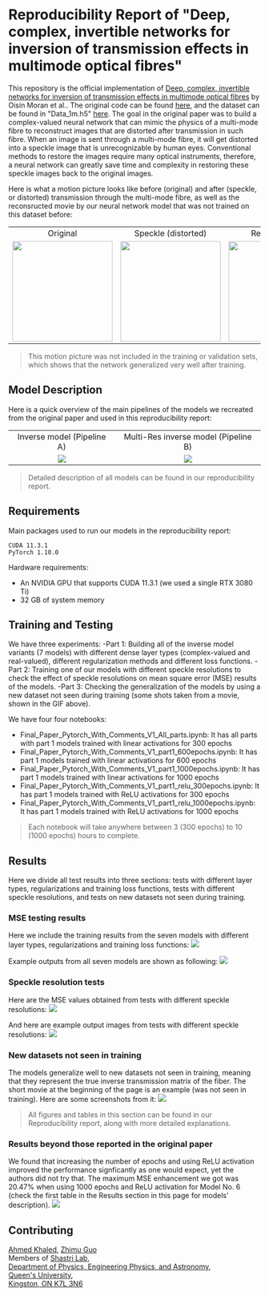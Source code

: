 # Reproducibility Report of "Deep, complex, invertible networks for inversion of transmission effects in multimode optical fibres"

This repository is the official implementation of [Deep, complex, invertible networks for inversion of transmission effects in multimode optical fibres](https://papers.nips.cc/paper/2018/hash/148510031349642de5ca0c544f31b2ef-Abstract.html) by Oisín Moran et al.. The original code can be found <a href="https://github.com/rodms/opticalfibreml" target="_blank">here</a>, and the dataset can be found in "Data_1m.h5" <a href="https://www.dropbox.com/sh/dulp8zag0v914bm/AAB0piQu2HZlblCQayNuptkCa?dl=0" target="_blank">here</a>. The goal in the original paper was to build a complex-valued neural network that can mimic the physics of a multi-mode fibre to reconstruct images that are distorted after transmission in such fibre. When an image is sent through a multi-mode fibre, it will get distorted into a speckle image that is unrecognizable by human eyes. Conventional methods to restore the images require many optical instruments, therefore, a neural network can greatly save time and complexity in restoring these speckle images back to the original images.

Here is what a motion picture looks like before (original) and after (speckle, or distorted) transmission through the multi-mode fibre, as well as the reconsructed movie by our neural network model that was not trained on this dataset before:

<table>
<tr>
  <td align="center">Original</td>
  <td align="center">Speckle (distorted)</td>
  <td align="center">Reconstructed</td>
</tr>
  <tr>
    <td align="center"><img src=/Reproducibility_report/gifs/orig_punc.gif width="200" height="200"></td>
    <td align="center"><img src=/Reproducibility_report/gifs/1m_112x112_punc_speckles.gif width="200" height="200"></td>
    <td align="center"><img src=/Reproducibility_report/gifs/punc_Complex_L2_reg_epoch_300_lamb_0.03.gif width="200" height="200"></td>
  </tr>
</table>

>This motion picture was not included in the training or validation sets, which shows that the network generalized very well after training.

## Model Description

Here is a quick overview of the main pipelines of the models we recreated from the original paper and used in this reproducibility report:

<table>
<tr>
  <td align="center">Inverse model (Pipeline A)</td>
  <td align="center">Multi-Res inverse model (Pipeline B)</td>
</tr>
  <tr>
    <td align="center"><img src=/Reproducibility_report/figures/Inverse_model_updated.PNG></td>
    <td align="center"><img src=/Reproducibility_report/figures/multi-res.PNG></td>
  </tr>
</table>

> Detailed description of all models can be found in our reproducibility report.

## Requirements

Main packages used to run our models in the reproducibility report:

```
CUDA 11.3.1
PyTorch 1.10.0
```
Hardware requirements:

<ul>
  <li>An NVIDIA GPU that supports CUDA 11.3.1 (we used a single RTX 3080 Ti)</li>
  <li>32 GB of system memory</li>
</ul>

## Training and Testing

We have three experiments:
-Part 1: Building all of the inverse model variants (7 models) with different dense layer types (complex-valued and real-valued), different regularization methods and different loss functions. 
-Part 2: Training one of our models with different speckle resolutions to check the effect of speckle resolutions on mean square error (MSE) results of the models.
-Part 3: Checking the generalization of the models by using a new dataset not seen during training (some shots taken from a movie, shown in the GIF above).

We have four four notebooks:
<ul>
  <li>Final_Paper_Pytorch_With_Comments_V1_All_parts.ipynb: It has all parts with part 1 models trained with linear activations for 300 epochs</li>
  <li>Final_Paper_Pytorch_With_Comments_V1_part1_600epochs.ipynb: It has part 1 models trained with linear activations for 600 epochs</li>
  <li>Final_Paper_Pytorch_With_Comments_V1_part1_1000epochs.ipynb: It has part 1 models trained with linear activations for 1000 epochs</li>
  <li>Final_Paper_Pytorch_With_Comments_V1_part1_relu_300epochs.ipynb: It has part 1 models trained with ReLU activations for 300 epochs</li>
  <li>Final_Paper_Pytorch_With_Comments_V1_part1_relu_1000epochs.ipynb: It has part 1 models trained with ReLU activations for 1000 epochs</li>  
</ul>

>Each notebook will take anywhere between 3 (300 epochs) to 10 (1000 epochs) hours to complete.

## Results

Here we divide all test results into three sections: tests with different layer types, regularizations and training loss functions, tests with different speckle resolutions, and tests on new datasets not seen during training.

### MSE testing results 
Here we include the training results from the seven models with different layer types, regularizations and training loss functions:
<img src=/Reproducibility_report/figures/Table4.PNG>

Example outputs from all seven models are shown as following:
<img src=/Reproducibility_report/figures/regularization_fig.PNG>


### Speckle resolution tests
Here are the MSE values obtained from tests with different speckle resolutions:
<img src=/Reproducibility_report/figures/Table6.PNG>

And here are example output images from tests with different speckle resolutions:
<img src=/Reproducibility_report/figures/multi-res_fig.PNG>

### New datasets not seen in training
The models generalize well to new datasets not seen in training, meaning that they represent the true inverse transmission matrix of the fiber. The short movie at the beginning of the page is an example (was not seen in training).
Here are some screenshots from it:
<img src=/Reproducibility_report/figures/still_shot.PNG>
> All figures and tables in this section can be found in our Reproducibility report, along with more detailed explanations.

### Results beyond those reported in the original paper
We found that increasing the number of epochs and using ReLU activation improved the performance signficantly as one would expect, yet the authors did not try that. The maximum MSE enhancement we got was 20.47% when using 1000 epochs and ReLU activation for Model No. 6 (check the first table in the Results section in this page for models' description).
<img src=/Reproducibility_report/figures/extra.PNG>


## Contributing
<a href="https://github.com/ahmed6795" target="_blank">Ahmed Khaled</a>, <a href="https://github.com/ZhimuG" target="_blank">Zhimu Guo</a>   \
Members of <a href="https://www.queensu.ca/physics/shastrilab/" target="_blank">Shastri Lab</a>,  \
<a href="https://www.queensu.ca/physics/" target="_blank">Department of Physics, Engineering Physics, and Astronomy</a>,  \
<a href="https://www.queensu.ca/" target="_blank">Queen's University</a>,  \
<a href="https://www.google.ca/maps/place/Queen's+University/@44.2252795,-76.4973299,17z/data=!3m1!4b1!4m5!3m4!1s0x4cd2ab0fccd925e9:0x268a8a4f5c257211!8m2!3d44.2252795!4d-76.4951412?hl=en" target="_blank">Kingston, ON K7L 3N6</a>
